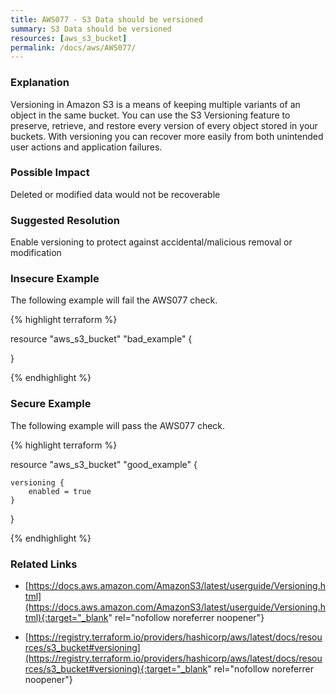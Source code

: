 ```yaml
---
title: AWS077 - S3 Data should be versioned
summary: S3 Data should be versioned 
resources: [aws_s3_bucket] 
permalink: /docs/aws/AWS077/
---
```

### Explanation


Versioning in Amazon S3 is a means of keeping multiple variants of an object in the same bucket. 
You can use the S3 Versioning feature to preserve, retrieve, and restore every version of every object stored in your buckets. 
With versioning you can recover more easily from both unintended user actions and application failures.


### Possible Impact
Deleted or modified data would not be recoverable

### Suggested Resolution
Enable versioning to protect against accidental/malicious removal or modification


### Insecure Example

The following example will fail the AWS077 check.

{% highlight terraform %}

resource "aws_s3_bucket" "bad_example" {

}

{% endhighlight %}



### Secure Example

The following example will pass the AWS077 check.

{% highlight terraform %}

resource "aws_s3_bucket" "good_example" {

	versioning {
		enabled = true
	}
}

{% endhighlight %}



### Related Links


- [https://docs.aws.amazon.com/AmazonS3/latest/userguide/Versioning.html](https://docs.aws.amazon.com/AmazonS3/latest/userguide/Versioning.html){:target="_blank" rel="nofollow noreferrer noopener"}

- [https://registry.terraform.io/providers/hashicorp/aws/latest/docs/resources/s3_bucket#versioning](https://registry.terraform.io/providers/hashicorp/aws/latest/docs/resources/s3_bucket#versioning){:target="_blank" rel="nofollow noreferrer noopener"}



